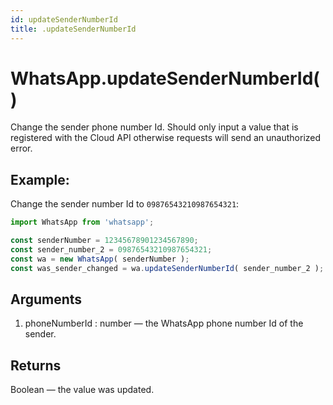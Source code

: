 ```yaml
---
id: updateSenderNumberId
title: .updateSenderNumberId
---
```


# WhatsApp.updateSenderNumberId()
Change the sender phone number Id. Should only input a value that is registered with the Cloud API otherwise requests will send an unauthorized error.

## Example:
Change the sender number Id to `09876543210987654321`:
```js
import WhatsApp from 'whatsapp';

const senderNumber = 12345678901234567890;
const sender_number_2 = 09876543210987654321;
const wa = new WhatsApp( senderNumber );
const was_sender_changed = wa.updateSenderNumberId( sender_number_2 );
```

## Arguments
1. phoneNumberId : number — the WhatsApp phone number Id of the sender.

## Returns
Boolean — the value was updated.
